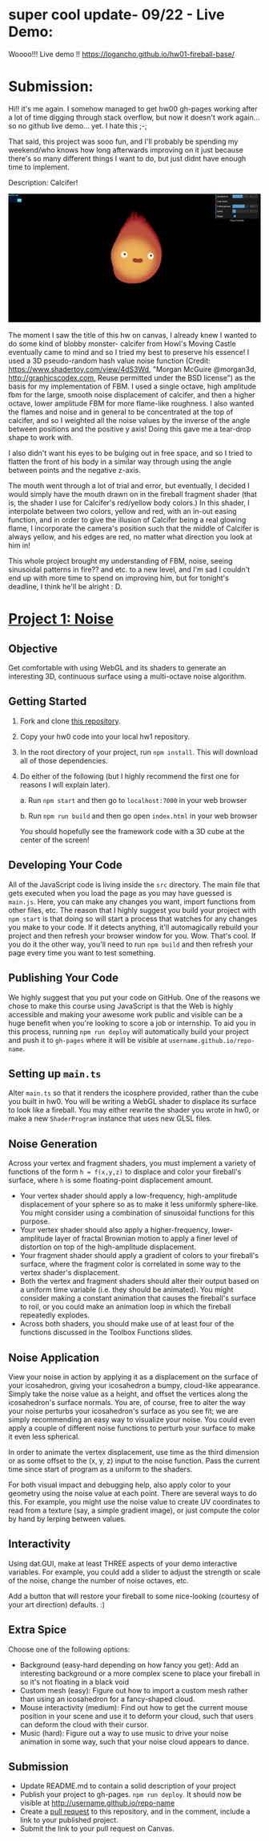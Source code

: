 # super cool update- 09/22 - Live Demo:

Woooo!!! Live demo !!
https://logancho.github.io/hw01-fireball-base/

# Submission:

Hi!! it's me again. I somehow managed to get hw00 gh-pages working after a lot of time digging through stack overflow, but now it doesn't work again... so no github live demo... yet. I hate this ;-;

That said, this project was sooo fun, and I'll probably be spending my weekend/who knows how long afterwards improving on it just because there's so many different things I want to do, but just didnt have enough time to implement. 

Description: Calcifer!

![](./screenshot.png)

The moment I saw the title of this hw on canvas, I already knew I wanted to do some kind of blobby monster- calcifer from Howl's Moving Castle eventually came to mind and so I tried my best to preserve his essence! I used a 3D pseudo-random hash value noise function (Credit: https://www.shadertoy.com/view/4dS3Wd, "Morgan McGuire @morgan3d, http://graphicscodex.com, Reuse permitted under the BSD license") as the basis for my implementation of FBM. I used a single octave, high amplitude fbm for the large, smooth noise displacement of calcifer, and then a higher octave, lower amplitude FBM for more flame-like roughness. I also wanted the flames and noise and in general to be concentrated at the top of calcifer, and so I weighted all the noise values by the inverse of the angle between positions and the positive y axis! Doing this gave me a tear-drop shape to work with.

I also didn't want his eyes to be bulging out in free space, and so I tried to flatten the front of his body in a similar way through using the angle between points and the negative z-axis. 

The mouth went through a lot of trial and error, but eventually, I decided I would simply have the mouth drawn on in the fireball fragment shader (that is, the shader I use for Calcifer's red/yellow body colors.) In this shader, I interpolate between two colors, yellow and red, with an in-out easing function, and in order to give the illusion of Calcifer being a real glowing flame, I incorporate the camera's position such that the middle of Calcifer is always yellow, and his edges are red, no matter what direction you look at him in!

This whole project brought my understanding of FBM, noise, seeing sinusoidal patterns in fire?? and etc. to a new level, and I'm sad I couldn't end up with more time to spend on improving him, but for tonight's deadline, I think he'll be alright : D.


# [Project 1: Noise](https://github.com/CIS-566-Fall-2022/hw01-fireball-base)

## Objective

Get comfortable with using WebGL and its shaders to generate an interesting 3D, continuous surface using a multi-octave noise algorithm.

## Getting Started

1. Fork and clone [this repository](https://github.com/CIS700-Procedural-Graphics/Project1-Noise).

2. Copy your hw0 code into your local hw1 repository.

3. In the root directory of your project, run `npm install`. This will download all of those dependencies.

4. Do either of the following (but I highly recommend the first one for reasons I will explain later).

    a. Run `npm start` and then go to `localhost:7000` in your web browser

    b. Run `npm run build` and then go open `index.html` in your web browser

    You should hopefully see the framework code with a 3D cube at the center of the screen!


## Developing Your Code
All of the JavaScript code is living inside the `src` directory. The main file that gets executed when you load the page as you may have guessed is `main.js`. Here, you can make any changes you want, import functions from other files, etc. The reason that I highly suggest you build your project with `npm start` is that doing so will start a process that watches for any changes you make to your code. If it detects anything, it'll automagically rebuild your project and then refresh your browser window for you. Wow. That's cool. If you do it the other way, you'll need to run `npm build` and then refresh your page every time you want to test something.

## Publishing Your Code
We highly suggest that you put your code on GitHub. One of the reasons we chose to make this course using JavaScript is that the Web is highly accessible and making your awesome work public and visible can be a huge benefit when you're looking to score a job or internship. To aid you in this process, running `npm run deploy` will automatically build your project and push it to `gh-pages` where it will be visible at `username.github.io/repo-name`.

## Setting up `main.ts`

Alter `main.ts` so that it renders the icosphere provided, rather than the cube you built in hw0. You will be writing a WebGL shader to displace its surface to look like a fireball. You may either rewrite the shader you wrote in hw0, or make a new `ShaderProgram` instance that uses new GLSL files.

## Noise Generation

Across your vertex and fragment shaders, you must implement a variety of functions of the form `h = f(x,y,z)` to displace and color your fireball's surface, where `h` is some floating-point displacement amount.

- Your vertex shader should apply a low-frequency, high-amplitude displacement of your sphere so as to make it less uniformly sphere-like. You might consider using a combination of sinusoidal functions for this purpose.
- Your vertex shader should also apply a higher-frequency, lower-amplitude layer of fractal Brownian motion to apply a finer level of distortion on top of the high-amplitude displacement.
- Your fragment shader should apply a gradient of colors to your fireball's surface, where the fragment color is correlated in some way to the vertex shader's displacement.
- Both the vertex and fragment shaders should alter their output based on a uniform time variable (i.e. they should be animated). You might consider making a constant animation that causes the fireball's surface to roil, or you could make an animation loop in which the fireball repeatedly explodes.
- Across both shaders, you should make use of at least four of the functions discussed in the Toolbox Functions slides.


## Noise Application

View your noise in action by applying it as a displacement on the surface of your icosahedron, giving your icosahedron a bumpy, cloud-like appearance. Simply take the noise value as a height, and offset the vertices along the icosahedron's surface normals. You are, of course, free to alter the way your noise perturbs your icosahedron's surface as you see fit; we are simply recommending an easy way to visualize your noise. You could even apply a couple of different noise functions to perturb your surface to make it even less spherical.

In order to animate the vertex displacement, use time as the third dimension or as some offset to the (x, y, z) input to the noise function. Pass the current time since start of program as a uniform to the shaders.

For both visual impact and debugging help, also apply color to your geometry using the noise value at each point. There are several ways to do this. For example, you might use the noise value to create UV coordinates to read from a texture (say, a simple gradient image), or just compute the color by hand by lerping between values.

## Interactivity

Using dat.GUI, make at least THREE aspects of your demo interactive variables. For example, you could add a slider to adjust the strength or scale of the noise, change the number of noise octaves, etc. 

Add a button that will restore your fireball to some nice-looking (courtesy of your art direction) defaults. :)

## Extra Spice

Choose one of the following options: 

- Background (easy-hard depending on how fancy you get): Add an interesting background or a more complex scene to place your fireball in so it's not floating in a black void
- Custom mesh (easy): Figure out how to import a custom mesh rather than using an icosahedron for a fancy-shaped cloud.
- Mouse interactivity (medium): Find out how to get the current mouse position in your scene and use it to deform your cloud, such that users can deform the cloud with their cursor.
- Music (hard): Figure out a way to use music to drive your noise animation in some way, such that your noise cloud appears to dance.

## Submission

- Update README.md to contain a solid description of your project
- Publish your project to gh-pages. `npm run deploy`. It should now be visible at http://username.github.io/repo-name
- Create a [pull request](https://help.github.com/articles/creating-a-pull-request/) to this repository, and in the comment, include a link to your published project.
- Submit the link to your pull request on Canvas.
